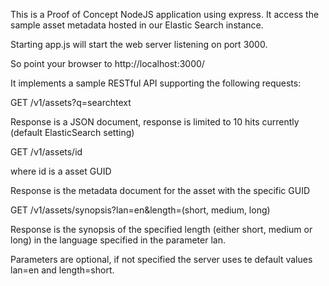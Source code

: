 This is a Proof of Concept NodeJS application using express. It access the sample asset metadata hosted in our Elastic Search instance.

Starting app.js will start the web server listening on port 3000.

So point your browser to http://localhost:3000/

It implements a sample RESTful API supporting the following requests:

GET /v1/assets?q=searchtext

Response is a JSON document, response is limited to 10 hits currently (default ElasticSearch setting)

GET /v1/assets/id

where id is a asset GUID

Response is the metadata document for the asset with the specific GUID

GET /v1/assets/synopsis?lan=en&length=(short, medium, long)

Response is the synopsis of the specified length (either short, medium or long) in the language specified in the parameter lan.

Parameters are optional, if not specified the server uses te default values lan=en and length=short.

